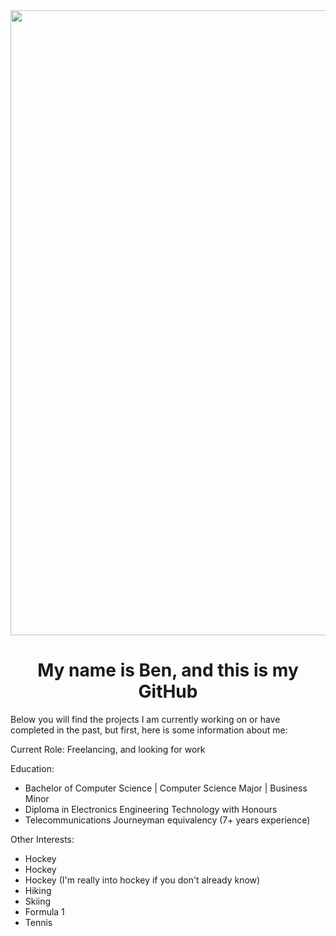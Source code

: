 <a href="#">
  <img width="1000" src="https://media2.giphy.com/media/v1.Y2lkPTc5MGI3NjExYXFqdWJ4b25yNnlrNHd5ZjZjems4NWh4cTR3Z3U0ZzhnNTVqaWViNiZlcD12MV9pbnRlcm5hbF9naWZfYnlfaWQmY3Q9Zw/Nx0rz3jtxtEre/giphy.gif"/>
</a>

<h1 align="center">My name is Ben, and this is my GitHub</h1>

Below you will find the projects I am currently working on or have completed in the past, but first, here is some information about me:

Current Role: Freelancing, and looking for work

Education: 
- Bachelor of Computer Science | Computer Science Major | Business Minor
- Diploma in Electronics Engineering Technology with Honours
- Telecommunications Journeyman equivalency (7+ years experience)
 
Other Interests:
- Hockey
- Hockey
- Hockey (I'm really into hockey if you don't already know)
- Hiking
- Skiing
- Formula 1
- Tennis


<!--
add more to this later
-->

